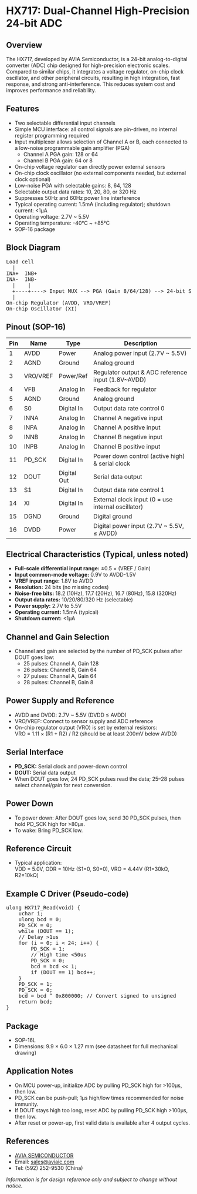 # HX717: Dual-Channel High-Precision 24-bit ADC

## Overview

The HX717, developed by AVIA Semiconductor, is a 24-bit analog-to-digital converter (ADC) chip designed for high-precision electronic scales. Compared to similar chips, it integrates a voltage regulator, on-chip clock oscillator, and other peripheral circuits, resulting in high integration, fast response, and strong anti-interference. This reduces system cost and improves performance and reliability.

## Features

- Two selectable differential input channels
- Simple MCU interface: all control signals are pin-driven, no internal register programming required
- Input multiplexer allows selection of Channel A or B, each connected to a low-noise programmable gain amplifier (PGA)
    - Channel A PGA gain: 128 or 64
    - Channel B PGA gain: 64 or 8
- On-chip voltage regulator can directly power external sensors
- On-chip clock oscillator (no external components needed, but external clock optional)
- Low-noise PGA with selectable gains: 8, 64, 128
- Selectable output data rates: 10, 20, 80, or 320 Hz
- Suppresses 50Hz and 60Hz power line interference
- Typical operating current: 1.5mA (including regulator); shutdown current: <1μA
- Operating voltage: 2.7V ~ 5.5V
- Operating temperature: -40°C ~ +85°C
- SOP-16 package

## Block Diagram

<pre>
Load cell
  |
INA+  INB+
INA-  INB-
  |    |
  +----+----> Input MUX --> PGA (Gain 8/64/128) --> 24-bit Sigma-Delta ADC --> Digital Interface (DOUT, PD_SCK)
  |
On-chip Regulator (AVDD, VRO/VREF)
On-chip Oscillator (XI)
</pre>

## Pinout (SOP-16)

| Pin | Name      | Type        | Description                                      |
|-----|-----------|-------------|--------------------------------------------------|
| 1   | AVDD      | Power       | Analog power input (2.7V ~ 5.5V)                 |
| 2   | AGND      | Ground      | Analog ground                                    |
| 3   | VRO/VREF  | Power/Ref   | Regulator output & ADC reference input (1.8V~AVDD)|
| 4   | VFB       | Analog In   | Feedback for regulator                           |
| 5   | AGND      | Ground      | Analog ground                                    |
| 6   | S0        | Digital In  | Output data rate control 0                       |
| 7   | INNA      | Analog In   | Channel A negative input                         |
| 8   | INPA      | Analog In   | Channel A positive input                         |
| 9   | INNB      | Analog In   | Channel B negative input                         |
| 10  | INPB      | Analog In   | Channel B positive input                         |
| 11  | PD_SCK    | Digital In  | Power down control (active high) & serial clock  |
| 12  | DOUT      | Digital Out | Serial data output                               |
| 13  | S1        | Digital In  | Output data rate control 1                       |
| 14  | XI        | Digital In  | External clock input (0 = use internal oscillator)|
| 15  | DGND      | Ground      | Digital ground                                   |
| 16  | DVDD      | Power       | Digital power input (2.7V ~ 5.5V, ≤ AVDD)        |

## Electrical Characteristics (Typical, unless noted)

- **Full-scale differential input range:** ±0.5 × (VREF / Gain)
- **Input common-mode voltage:** 0.9V to AVDD-1.5V
- **VREF input range:** 1.8V to AVDD
- **Resolution:** 24 bits (no missing codes)
- **Noise-free bits:** 18.2 (10Hz), 17.7 (20Hz), 16.7 (80Hz), 15.8 (320Hz)
- **Output data rates:** 10/20/80/320 Hz (selectable)
- **Power supply:** 2.7V to 5.5V
- **Operating current:** 1.5mA (typical)
- **Shutdown current:** <1μA

## Channel and Gain Selection

- Channel and gain are selected by the number of PD_SCK pulses after DOUT goes low:
    - 25 pulses: Channel A, Gain 128
    - 26 pulses: Channel B, Gain 64
    - 27 pulses: Channel A, Gain 64
    - 28 pulses: Channel B, Gain 8

## Power Supply and Reference

- AVDD and DVDD: 2.7V ~ 5.5V (DVDD ≤ AVDD)
- VRO/VREF: Connect to sensor supply and ADC reference
- On-chip regulator output (VRO) is set by external resistors:  
  VRO = 1.11 × (R1 + R2) / R2 (should be at least 200mV below AVDD)

## Serial Interface

- **PD_SCK:** Serial clock and power-down control
- **DOUT:** Serial data output
- When DOUT goes low, 24 PD_SCK pulses read the data; 25–28 pulses select channel/gain for next conversion.

## Power Down

- To power down: After DOUT goes low, send 30 PD_SCK pulses, then hold PD_SCK high for >80μs.
- To wake: Bring PD_SCK low.

## Reference Circuit

- Typical application:  
  VDD = 5.0V, ODR = 10Hz (S1=0, S0=0), VRO = 4.44V (R1=30kΩ, R2=10kΩ)

## Example C Driver (Pseudo-code)

<pre>
ulong HX717_Read(void) {
    uchar i;
    ulong bcd = 0;
    PD_SCK = 0;
    while (DOUT == 1);
    // Delay >1us
    for (i = 0; i < 24; i++) {
        PD_SCK = 1;
        // High time <50us
        PD_SCK = 0;
        bcd = bcd << 1;
        if (DOUT == 1) bcd++;
    }
    PD_SCK = 1;
    PD_SCK = 0;
    bcd = bcd ^ 0x800000; // Convert signed to unsigned
    return bcd;
}
</pre>

## Package

- SOP-16L
- Dimensions: 9.9 × 6.0 × 1.27 mm (see datasheet for full mechanical drawing)

## Application Notes

- On MCU power-up, initialize ADC by pulling PD_SCK high for >100μs, then low.
- PD_SCK can be push-pull; 1μs high/low times recommended for noise immunity.
- If DOUT stays high too long, reset ADC by pulling PD_SCK high >100μs, then low.
- After reset or power-up, first valid data is available after 4 output cycles.

## References

- [AVIA SEMICONDUCTOR](http://www.aviaic.com)
- Email: sales@aviaic.com
- Tel: (592) 252-9530 (China)

*Information is for design reference only and subject to change without notice.*